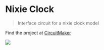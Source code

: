 # Nixie Clock
> Interface circuit for a nixie clock model

Find the project at [CircuitMaker](https://circuitmaker.com/Projects/Details/Jorge-Sierra-2/Nixie-Clock)

![](Imgs/vid.gif)
